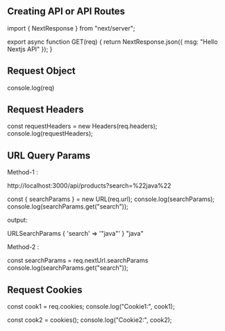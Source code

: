 ## Creating API or API Routes

import { NextResponse } from "next/server";

export async function GET(req) {
return NextResponse.json({ msg: "Hello Nextjs API" });
}

## Request Object

console.log(req)

## Request Headers

const requestHeaders = new Headers(req.headers);
console.log(requestHeaders);

## URL Query Params

Method-1 :

http://localhost:3000/api/products?search=%22java%22

const { searchParams } = new URL(req.url);
console.log(searchParams);
console.log(searchParams.get("search"));

output:

URLSearchParams { 'search' => '"java"' }
"java"

Method-2 :

const searchParams = req.nextUrl.searchParams
console.log(searchParams.get("search"));

## Request Cookies

const cook1 = req.cookies;
console.log("Cookie1:", cook1);

const cook2 = cookies();
console.log("Cookie2:", cook2);

